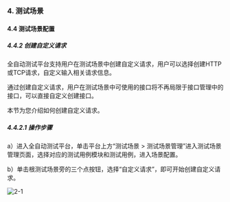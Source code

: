 ### 4. 测试场景

#### 4.4 测试场景配置

##### 4.4.2 创建自定义请求

全自动测试平台支持用户在测试场景中创建自定义请求，用户可以选择创建HTTP或TCP请求，自定义输入相关请求信息。

通过创建自定义请求，用户在测试场景中可使用的接口将不再局限于接口管理中的接口，可以直接自定义创建接口。

本节为您介绍如何创建自定义请求。

##### 4.4.2.1 操作步骤

a）进入全自动测试平台，单击平台上方“测试场景 > 测试场景管理”进入测试场景管理页面，选择对应的测试用例模块和测试用例，进入场景配置。

b）单击根测试场景旁的三个点按钮，选择“自定义请求”，即可开始创建自定义请求。

![2-1](https://www.feisuanyz.com/fstest/cscj/cscjpeizhi/zidingyirequest_1.png)
